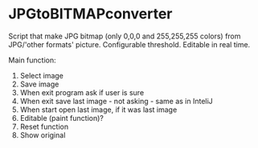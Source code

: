 # JPGtoBITMAPconverter
Script that make JPG bitmap (only 0,0,0 and 255,255,255 colors) from JPG/'other formats' picture. Configurable threshold. Editable in real time.

Main function:
1. Select image
2. Save image
3. When exit program ask if user is sure
4. When exit save last image - not asking - same as in InteliJ
5. When start open last image, if it was last image
6. Editable (paint function)?
7. Reset function
8. Show original